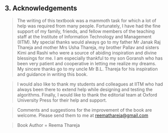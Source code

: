 ## 3. Acknowledgements 


 > The writing of this textbook was a mammoth task for which a lot of help was required from many 
people. Fortunately, I have had the fine support of my family, friends, and fellow members of the 
teaching staff at the Institute of Information Technology and Management (IITM). My special 
thanks would always go to my father Mr Janak Raj Thareja and mother Mrs Usha Thareja, my 
brother Pallav and sisters Kimi and Rashi who were a source of abiding inspiration and divine 
blessings for me. I am especially thankful to my son Goransh who has been very patient and 
cooperative in letting me realize my dreams. My sincere thanks go to my uncle Mr B.L. Thareja 
for his inspiration and guidance in writing this book.
 

 >  I would also like to thank my students and colleagues at IITM who had always been there to 
extend help while designing and testing the algorithms. Finally, I would like to thank the editorial 
team at Oxford University Press for their help and support.
 

 >  Comments and suggestions for the improvement of the book are welcome. Please send them 
to me at reemathareja@gmail.com
 

 > Book Author = Reema Thareja 
